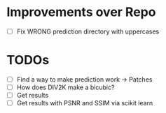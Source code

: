 # Improvements over Repo
- [ ] Fix WRONG prediction directory with uppercases

# TODOs
- [ ] Find a way to make prediction work -> Patches
- [ ] How does DIV2K make a bicubic?
- [ ] Get results
- [ ] Get results with PSNR and SSIM via scikit learn